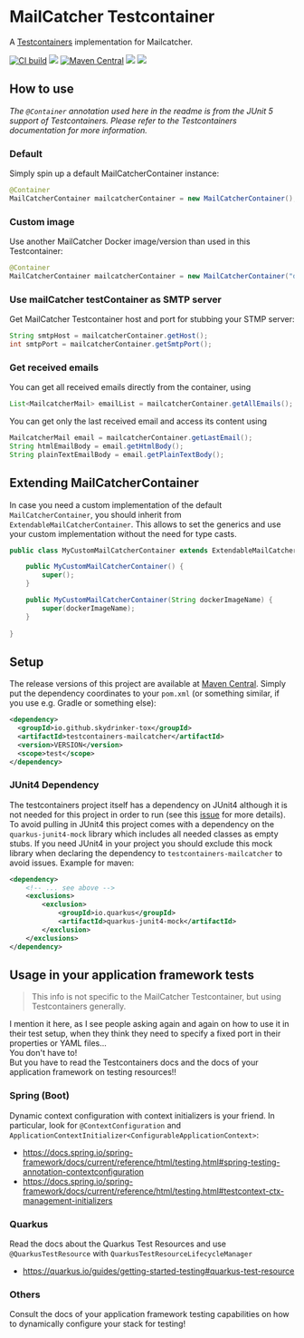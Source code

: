 # MailCatcher Testcontainer

A [Testcontainers](https://www.testcontainers.org/) implementation for Mailcatcher.

[![CI build](https://github.com/skydrinker-tox/testcontainers-mailcatcher/actions/workflows/maven.yml/badge.svg)](https://github.com/skydrinker-tox/testcontainers-mailcatcher/actions/workflows/maven.yml)
[![](https://img.shields.io/github/v/release/skydrinker-tox/testcontainers-mailcatcher?label=Release)](https://github.com/skydrinker-tox/testcontainers-mailcatcher/releases)
[![Maven Central](https://img.shields.io/maven-central/v/io.github.skydrinker-tox/testcontainers-mailcatcher.svg?label=Maven%20Central&color=blue)](https://central.sonatype.com/search?namespace=io.github.skydrinker-tox&name=testcontainers-mailcatcher)
![](https://img.shields.io/github/license/skydrinker-tox/testcontainers-mailcatcher?color=blue)
![](https://img.shields.io/badge/dockage/mailcatcher-0.9.0-blue)

## How to use

_The `@Container` annotation used here in the readme is from the JUnit 5 support of Testcontainers.
Please refer to the Testcontainers documentation for more information._

### Default

Simply spin up a default MailCatcherContainer instance:

```java
@Container
MailCatcherContainer mailcatcherContainer = new MailCatcherContainer();
```

### Custom image

Use another MailCatcher Docker image/version than used in this Testcontainer:

```java
@Container
MailCatcherContainer mailcatcherContainer = new MailCatcherContainer("dockage/mailcatcher:0.9.0");
```

### Use mailCatcher testContainer as SMTP server

Get MailCatcher Testcontainer host and port for stubbing your STMP server:

```java
String smtpHost = mailcatcherContainer.getHost();
int smtpPort = mailcatcherContainer.getSmtpPort();
```

### Get received emails

You can get all received emails directly from the container, using

```java
List<MailcatcherMail> emailList = mailcatcherContainer.getAllEmails();
```

You can get only the last received email and access its content using

```java
MailcatcherMail email = mailcatcherContainer.getLastEmail();
String htmlEmailBody = email.getHtmlBody();
String plainTextEmailBody = email.getPlainTextBody();
```

## Extending MailCatcherContainer

In case you need a custom implementation of the default `MailCatcherContainer`, you should inherit from `ExtendableMailCatcherContainer`. This allows to set the generics and use your custom implementation without the need for type casts.  

```java
public class MyCustomMailCatcherContainer extends ExtendableMailCatcherContainer<MyCustomMailCatcherContainer> {

	public MyCustomMailCatcherContainer() {
		super();
	}

	public MyCustomMailCatcherContainer(String dockerImageName) {
		super(dockerImageName);
	}
	
}
```

## Setup

The release versions of this project are available at [Maven Central](https://search.maven.org/artifact/com.github.skydrinker-tox/testcontainers-mailcatcher).
Simply put the dependency coordinates to your `pom.xml` (or something similar, if you use e.g. Gradle or something else):

```xml
<dependency>
  <groupId>io.github.skydrinker-tox</groupId>
  <artifactId>testcontainers-mailcatcher</artifactId>
  <version>VERSION</version>
  <scope>test</scope>
</dependency>
```

### JUnit4 Dependency

The testcontainers project itself has a dependency on JUnit4 although it is not needed for this project in order to run (see this [issue](https://github.com/testcontainers/testcontainers-java/issues/970) for more details).
To avoid pulling in JUnit4 this project comes with a dependency on the `quarkus-junit4-mock` library which includes all needed classes as empty stubs. If you need JUnit4 in your project you should exclude this mock library
when declaring the dependency to `testcontainers-mailcatcher` to avoid issues. Example for maven:

```xml
<dependency>
    <!-- ... see above -->
    <exclusions>
        <exclusion>
            <groupId>io.quarkus</groupId>
            <artifactId>quarkus-junit4-mock</artifactId>
        </exclusion>
    </exclusions>
</dependency>
```

## Usage in your application framework tests

> This info is not specific to the MailCatcher Testcontainer, but using Testcontainers generally.

I mention it here, as I see people asking again and again on how to use it in their test setup, when they think they need to specify a fixed port in their properties or YAML files...  
You don't have to!  
But you have to read the Testcontainers docs and the docs of your application framework on testing resources!!

### Spring (Boot)

Dynamic context configuration with context initializers is your friend.
In particular, look for `@ContextConfiguration` and `ApplicationContextInitializer<ConfigurableApplicationContext>`:
* https://docs.spring.io/spring-framework/docs/current/reference/html/testing.html#spring-testing-annotation-contextconfiguration
* https://docs.spring.io/spring-framework/docs/current/reference/html/testing.html#testcontext-ctx-management-initializers

### Quarkus

Read the docs about the Quarkus Test Resources and use `@QuarkusTestResource` with `QuarkusTestResourceLifecycleManager`
* https://quarkus.io/guides/getting-started-testing#quarkus-test-resource

### Others

Consult the docs of your application framework testing capabilities on how to dynamically configure your stack for testing!

